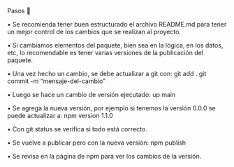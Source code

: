 Pasos 📌
 

• Se recomienda tener buen estructurado el archivo README.md para tener un mejor control de los cambios que se realizan al proyecto.
 
• Si cambiamos elementos del paquete, bien sea en la lógica, en los datos, etc, lo recomendable es tener varias versiones de la publicación del paquete.
 
• Una vez hecho un cambio, se debe actualizar a git con:
git add .
git commit -m “mensaje-del-cambio”

 

• Luego se hace un cambio de versión ejecutado:
up main
 

• Se agrega la nueva versión, por ejemplo si tenemos la versión 0.0.0 se puede actualizar a:
npm version 1.1.0
 

• Con git status se verifica si todo está correcto.
 
• Se vuelve a publicar pero con la nueva versión:
npm publish
 

• Se revisa en la página de npm para ver los cambios de la versión.